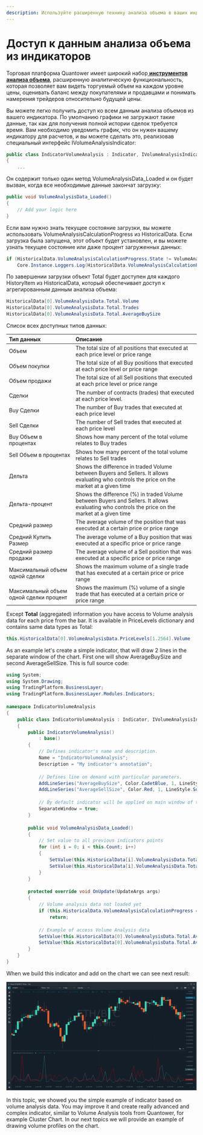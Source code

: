 ```yaml
---
description: Используйте расширенную технику анализа объема в ваших индикаторах
---
```


# Доступ к данным анализа объема из индикаторов

Торговая платформа Quantower имеет широкий набор[ **инструментов анализа объема**](https://www.quantower.com/volumeanalysistools), расширенную аналитическую функциональность, которая позволяет вам видеть торгуемый объем на каждом уровне цены, оценивать баланс между покупателями и продавцами и понимать намерения трейдеров относительно будущей цены.

Вы можете легко получить доступ ко всем данным анализа объемов из вашего индикатора. По умолчанию графики не загружают такие данные, так как для получения полной истории сделок требуется время. Вам необходимо уведомить график, что он нужен вашему индикатору для расчетов, и вы можете сделать это, реализовав специальный интерфейс IVolumeAnalysisIndicator:

```csharp
public class IndicatorVolumeAnalysis : Indicator, IVolumeAnalysisIndicator
{       
    ...
```

Он содержит только один метод VolumeAnalysisData\_Loaded и он будет вызван, когда все необходимые данные закончат загрузку:

```csharp
public void VolumeAnalysisData_Loaded()
{
    // Add your logic here
}
```

Если вам нужно знать текущее состояние загрузки, вы можете использовать VolumeAnalysisCalculationProgress из HistoricalData. Если загрузка была запущена, этот объект будет установлен, и вы можете узнать текущее состояние или даже процент загруженных данных:

```csharp
if (HistoricalData.VolumeAnalysisCalculationProgress.State != VolumeAnalysisCalculationState.Finished
    Core.Instance.Loggers.Log(HistoricalData.VolumeAnalysisCalculationProgress.ProgressPercent.ToString());
```

По завершении загрузки объект Total будет доступен для каждого HistoryItem из HistoricalData, который обеспечивает доступ к агрегированным данным анализа объема:

```csharp
HistoricalData[0].VolumeAnalysisData.Total.Volume
HistoricalData[0].VolumeAnalysisData.Total.Trades
HistoricalData[0].VolumeAnalysisData.Total.AverageBuySize
```

Список всех доступных типов данных:

| Тип данных | Описание |
| :--- | :--- |
| Объем | The total size of all positions that executed at each price level or price range |
| Объем покупки | The total size of all Buy positions that executed at each price level or price range |
| Объем продажи | The total size of all Sell positions that executed at each price level or price range |
| Сделки | The number of contracts \(trades\) that executed at each price level. |
| Buy Сделки | The number of Buy trades that executed at each price level |
| Sell Сделки | The number of Sell trades that executed at each price level |
| Buy Объем в процентах | Shows how many percent of the total volume relates to Buy trades |
| Sell Объем в процентах | Shows how many percent of the total volume relates to Sell trades |
| Дельта | Shows the difference in traded Volume between Buyers and Sellers. It allows evaluating who controls the price on the market at a given time |
| Дельта-процент | Shows the difference \(%\) in traded Volume between Buyers and Sellers. It allows evaluating who controls the price on the market at a given time |
| Средний размер | The average volume of the position that was executed at a certain price or price range |
| Средний Купить Размер | The average volume of a Buy position that was executed at a specific price or price range |
| Средний размер продажи | The average volume of a Sell position that was executed at a specific price or price range |
| Максимальный объем одной сделки | Shows the maximum volume of a single trade that has executed at a certain price or price range |
| Максимальный объем одной сделки процент   | Shows the maximum \(%\) volume of a single trade that has executed at a certain price or price range |

Except **Total** \(aggregated\) information you have access to Volume analysis data for each price from the bar. It is available in PriceLevels dictionary and contains same data types as Total:

```csharp
this.HistoricalData[0].VolumeAnalysisData.PriceLevels[1.2564].Volume
```

As an example let's create a simple indicator, that will draw 2 lines in the separate window of the chart. First one will show AverageBuySize and second AverageSellSize. This is full source code:

```csharp
using System;
using System.Drawing;
using TradingPlatform.BusinessLayer;
using TradingPlatform.BusinessLayer.Modules.Indicators;

namespace IndicatorVolumeAnalysis
{   
    public class IndicatorVolumeAnalysis : Indicator, IVolumeAnalysisIndicator
    {
        public IndicatorVolumeAnalysis()
            : base()
        {
            // Defines indicator's name and description.
            Name = "IndicatorVolumeAnalysis";
            Description = "My indicator's annotation";

            // Defines line on demand with particular parameters.
            AddLineSeries("AverageBuySize", Color.CadetBlue, 1, LineStyle.Solid);
            AddLineSeries("AverageSellSize", Color.Red, 1, LineStyle.Solid);

            // By default indicator will be applied on main window of the chart
            SeparateWindow = true;
        }

        public void VolumeAnalysisData_Loaded()
        {
            // Set value to all previous indicators points
            for (int i = 0; i < this.Count; i++)
            {
                SetValue(this.HistoricalData[i].VolumeAnalysisData.Total.AverageBuySize, 0, i);
                SetValue(this.HistoricalData[i].VolumeAnalysisData.Total.AverageSellSize, 1, i);
            }
        }

        protected override void OnUpdate(UpdateArgs args)
        {            
            // Volume analysis data not loaded yet
            if (this.HistoricalData.VolumeAnalysisCalculationProgress == null || this.HistoricalData.VolumeAnalysisCalculationProgress.State != VolumeAnalysisCalculationState.Finished)
                return;

            // Example of access Volume Analysis data
            SetValue(this.HistoricalData[0].VolumeAnalysisData.Total.AverageBuySize, 0);
            SetValue(this.HistoricalData[0].VolumeAnalysisData.Total.AverageSellSize, 1);            
        }               
    }
}
```

When we build this indicator and add on the chart we can see next result:

![Indicator lines show average buy size and average sell size](../.gitbook/assets/volumeanalysisindicator.png)

In this topic, we showed you the simple example of indicator based on volume analysis data. You may improve it and create really advanced and complex indicator, similar to Volume Analysis tools from Quantower, for example Cluster Chart. In our next topics we will provide an example of drawing volume profiles on the chart.

